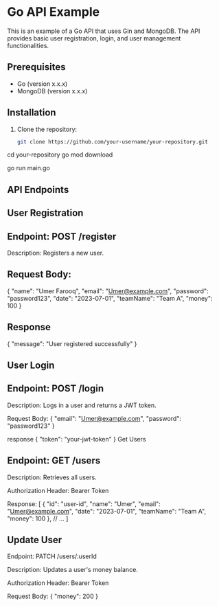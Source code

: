 ﻿# Go API Example

This is an example of a Go API that uses Gin and MongoDB. The API provides basic user registration, login, and user management functionalities.

## Prerequisites

- Go (version x.x.x)
- MongoDB (version x.x.x)

## Installation

1. Clone the repository:

   ```bash
   git clone https://github.com/your-username/your-repository.git

cd your-repository
go mod download

go run main.go
## API Endpoints
## User Registration
## Endpoint: POST /register

Description: Registers a new user.

## Request Body:

{
  "name": "Umer Farooq",
  "email": "Umer@example.com",
  "password": "password123",
  "date": "2023-07-01",
  "teamName": "Team A",
  "money": 100
}
## Response 
{
  "message": "User registered successfully"
}
## User Login
## Endpoint: POST /login

Description: Logs in a user and returns a JWT token.

Request Body:
{
  "email": "Umer@example.com",
  "password": "password123"
}

response
{
  "token": "your-jwt-token"
}
Get Users
## Endpoint: GET /users

Description: Retrieves all users.

Authorization Header: Bearer Token

Response:
[
  {
    "id": "user-id",
    "name": "Umer",
    "email": "Umer@example.com",
    "date": "2023-07-01",
    "teamName": "Team A",
    "money": 100
  },
  // ...
]
## Update User
Endpoint: PATCH /users/:userId

Description: Updates a user's money balance.

Authorization Header: Bearer Token

Request Body:
{
  "money": 200
}

